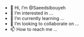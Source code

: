 - 👋 Hi, I’m @Saeedsibouyeh
- 👀 I’m interested in ...
- 🌱 I’m currently learning ...
- 💞️ I’m looking to collaborate on ...
- 📫 How to reach me ...

<!---
Saeedsibouyeh/Saeedsibouyeh is a ✨ special ✨ repository because its `README.md` (this file) appears on your GitHub profile.
You can click the Preview link to take a look at your changes.
--->
